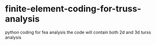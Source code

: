 # finite-element-coding-for-truss-analysis
python coding for fea analysis
the code will contain both 2d and 3d turss analysis
